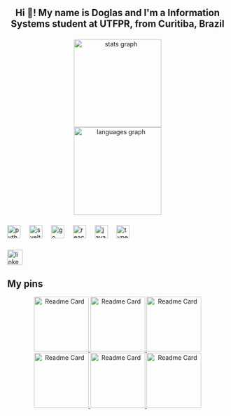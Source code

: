 <h2 align="center">Hi 👋! My name is Doglas and I'm a Information Systems student at UTFPR, from Curitiba, Brazil</h2>

###

<div align="center">
  <img src="https://github-readme-stats.vercel.app/api?username=DoglasRocha&show_icons=true&theme=dark" height="200" alt="stats graph"  />
  <br>
  <img src="https://github-readme-stats.vercel.app/api/top-langs/?username=DoglasRocha&theme=dark&hide=Jupyter%20Notebook&langs_count=8&layout=compact" height="200" alt="languages graph"  />
</div>

###

<div align="left">
  <img src="https://cdn.jsdelivr.net/gh/devicons/devicon/icons/python/python-original.svg" height="30" alt="python logo"  />
  <img width="12" />
  <img src="https://cdn.jsdelivr.net/gh/devicons/devicon/icons/svelte/svelte-original.svg" height="30" alt="svelte logo"  />
  <img width="12" />
  <img src="https://cdn.jsdelivr.net/gh/devicons/devicon/icons/go/go-original.svg" height="30" alt="go logo"  />
  <img width="12" />
  <img src="https://cdn.jsdelivr.net/gh/devicons/devicon/icons/react/react-original.svg" height="30" alt="react logo"  />
  <img width="12" />
  <img src="https://cdn.jsdelivr.net/gh/devicons/devicon/icons/javascript/javascript-original.svg" height="30" alt="javascript logo"  />
  <img width="12" />
  <img src="https://cdn.jsdelivr.net/gh/devicons/devicon/icons/typescript/typescript-original.svg" height="30" alt="typescript logo"  />
</div>

###

<div align="left">
  <a href="https://www.linkedin.com/in/doglas-rocha/" target="_blank">
    <img src="https://img.shields.io/static/v1?message=LinkedIn&logo=linkedin&label=&color=0077B5&logoColor=white&labelColor=&style=for-the-badge" height="35" alt="linkedin logo"  />
  </a>
</div>

###

<!--# Hello! 👋

👨‍🎓 - I am Doglas, I am studying Information Systems at UTFPR!

* I know the basics of various languages, like Python, JavaScript, C, Go, C#, but my main goal is to learn about AI.

* But I like BackEnd development a lot!

* I built a game called World War 1.5, an obvious war game. It is very simple, looks like an arcade,
but I loved to develop it!

You can find me here: <a href="https://www.linkedin.com/in/doglas-rocha/" target="_blank">LinkedIn</a>

## My GitHub Stats

[![Doglas GitHub stats](https://github-readme-stats.vercel.app/api?username=DoglasRocha&show_icons=true&theme=dark)](https://github.com/DoglasRocha)
[![Doglas Most Used Languages](https://github-readme-stats.vercel.app/api/top-langs/?username=DoglasRocha&theme=dark&hide=Jupyter%20Notebook&langs_count=8&layout=compact)](https://github.com/DoglasRocha)
-->
  
## My pins
<div align="center">
  
  <a href="https://github.com/DoglasRocha/biblioteca-a23">
    <img height="125" src="https://github-readme-stats.vercel.app/api/pin/?username=DoglasRocha&amp;repo=biblioteca-a23&amp;theme=dark" alt="Readme Card">
  </a>
  <a href="https://github.com/DoglasRocha/WW_1.5_game">
    <img height="125" src="https://github-readme-stats.vercel.app/api/pin/?username=DoglasRocha&amp;repo=WW_1.5_game&amp;theme=dark" alt="Readme Card">
  </a>
  <a href="https://github.com/DoglasRocha/jogo-tecnicas-programacao">
    <img height="125" src="https://github-readme-stats.vercel.app/api/pin/?username=DoglasRocha&amp;repo=jogo-tecnicas-programacao&amp;theme=dark" alt="Readme Card">
  </a>
  <a href="https://github.com/DoglasRocha/indicadores-dominancia-f1">
    <img height="125" src="https://github-readme-stats.vercel.app/api/pin/?username=DoglasRocha&amp;repo=indicadores-dominancia-f1&amp;theme=dark" alt="Readme Card">
  </a>
  <a href="https://github.com/DoglasRocha/f1-data-explorer">
    <img height="125" src="https://github-readme-stats.vercel.app/api/pin/?username=DoglasRocha&amp;repo=f1-data-explorer&amp;theme=dark" alt="Readme Card">
  </a>
  <a href="https://github.com/DoglasRocha/corrigidor-enem">
    <img height="125" src="https://github-readme-stats.vercel.app/api/pin/?username=DoglasRocha&amp;repo=corrigidor-enem&amp;theme=dark" alt="Readme Card">
  </a>

</div>

<!--
**DoglasRocha/DoglasRocha** is a ✨ _special_ ✨ repository because its `README.md` (this file) appears on your GitHub profile.

Here are some ideas to get you started:

- 🔭 I’m currently working on ...
- 🌱 I’m currently learning ...
- 👯 I’m looking to collaborate on ...
- 🤔 I’m looking for help with ...
- 💬 Ask me about ...
- 📫 How to reach me: ...
- 😄 Pronouns: ...
- ⚡ Fun fact: ...
-->
